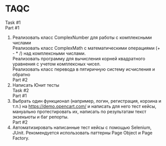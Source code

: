 # TAQC
Task #1<br>
Part #1<br>
1. Реализовать класс ComplexNumber для работы с комплексными числами<br>
Реализовать класс ComplexMath с математическими операциями (+ - * /) над комплексными числами.<br>
Реализовать программу для вычисления корней квадратного уравнения с учетом комплексных чисел.<br>
Реализовать класс перевода в пятиричную систему исчисления и обратно<br>
Part #2<br>
2. Написать Юнит тесты<br>
Task #2<br>
Part #1<br>
1.	Выбрать один функционал (например, логин, регистрация, корзина и т.п.) на https://demo.opencart.com/ и написать для него тест кейсы, мануально протестировать их, написать по результатам  текст экзекьюты и баг репорты.<br>
Part #2<br>
2.	Автоматизировать написанные тест кейсы с помощью Selenium, JUnit. Рекомендуется использовать паттерны Page Object и Page Factory.
